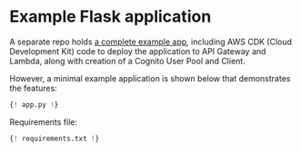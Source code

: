 # Example Flask application

A separate repo holds [a complete example app](https://github.com/mblackgeo/flask-cognito-jwt-example), including AWS CDK (Cloud Development Kit) code to deploy the application to API Gateway and Lambda, along with creation of a Cognito User Pool and Client.

However, a minimal example application is shown below that demonstrates the features:

```py title="app.py"
{! app.py !}
```

Requirements file:

```py title="requirements.txt"
{! requirements.txt !}
```